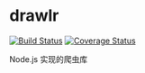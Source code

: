 # drawlr

[![Build Status](https://travis-ci.org/DremyGit/drawlr.png)](https://travis-ci.org/DremyGit/drawlr)
[![Coverage Status](https://coveralls.io/repos/github/DremyGit/drawlr/badge.svg?branch=master)](https://coveralls.io/github/DremyGit/drawlr?branch=master)

Node.js 实现的爬虫库
